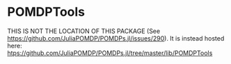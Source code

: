 # POMDPTools

THIS IS NOT THE LOCATION OF THIS PACKAGE (See https://github.com/JuliaPOMDP/POMDPs.jl/issues/290). It is instead hosted here: [htps://github.com/JuliaPOMDP/POMDPs.jl/tree/master/lib/POMDPTools](https://github.com/JuliaPOMDP/POMDPs.jl/tree/master/lib/POMDPTools)
